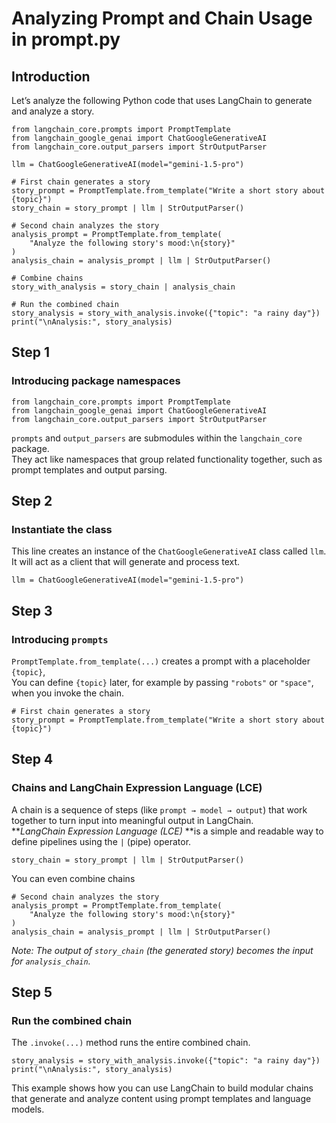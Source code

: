 # Analyzing Prompt and Chain Usage in prompt.py
## Introduction
Let’s analyze the following Python code that uses LangChain to generate and analyze a story.
```
from langchain_core.prompts import PromptTemplate
from langchain_google_genai import ChatGoogleGenerativeAI
from langchain_core.output_parsers import StrOutputParser

llm = ChatGoogleGenerativeAI(model="gemini-1.5-pro")

# First chain generates a story
story_prompt = PromptTemplate.from_template("Write a short story about {topic}")
story_chain = story_prompt | llm | StrOutputParser()

# Second chain analyzes the story
analysis_prompt = PromptTemplate.from_template(
    "Analyze the following story's mood:\n{story}"
)
analysis_chain = analysis_prompt | llm | StrOutputParser()

# Combine chains
story_with_analysis = story_chain | analysis_chain

# Run the combined chain
story_analysis = story_with_analysis.invoke({"topic": "a rainy day"})
print("\nAnalysis:", story_analysis)
```

## Step 1
###  Introducing package namespaces
```
from langchain_core.prompts import PromptTemplate
from langchain_google_genai import ChatGoogleGenerativeAI
from langchain_core.output_parsers import StrOutputParser
```
`prompts` and `output_parsers` are submodules within the `langchain_core` package.  
They act like namespaces that group related functionality together, such as prompt templates and output parsing.

## Step 2
### Instantiate the class
This line creates an instance of the `ChatGoogleGenerativeAI` class called `llm`. It will act as a client that will generate and process text.
```
llm = ChatGoogleGenerativeAI(model="gemini-1.5-pro")
```
## Step 3
###  Introducing `prompts`
`PromptTemplate.from_template(...)` creates a prompt with a placeholder `{topic}`, <br>
You can define `{topic}` later, for example by passing `"robots"` or `"space"`, when you invoke the chain.
```
# First chain generates a story
story_prompt = PromptTemplate.from_template("Write a short story about {topic}")
```
## Step 4
### Chains and LangChain Expression Language (LCE)
A chain is a sequence of steps (like `prompt → model → output`) that work together to turn input into meaningful output in LangChain.<br>
**_LangChain Expression Language (LCE)_ **is a simple and readable way to define pipelines using the `|` (pipe) operator.
```
story_chain = story_prompt | llm | StrOutputParser()
```
You can even combine chains
```
# Second chain analyzes the story
analysis_prompt = PromptTemplate.from_template(
    "Analyze the following story's mood:\n{story}"
)
analysis_chain = analysis_prompt | llm | StrOutputParser()
```
_Note: The output of `story_chain` (the generated story) becomes the input for `analysis_chain`._
## Step 5
### Run the combined chain
The `.invoke(...)` method runs the entire combined chain.  
```
story_analysis = story_with_analysis.invoke({"topic": "a rainy day"})
print("\nAnalysis:", story_analysis)
```
This example shows how you can use LangChain to build modular chains that generate and analyze content using prompt templates and language models.
